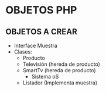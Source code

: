 # OBJETOS PHP

## OBJETOS A CREAR
- Interface Muestra
- Clases:
  - Producto
  - Televisión (hereda de producto)
  - SmartTv (hereda de producto)
    - Sistema oS
  - Listador (Implementa muestra)